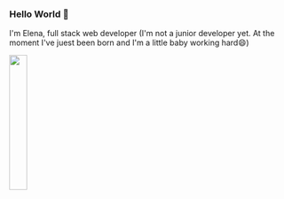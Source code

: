 ### Hello World 👋 
I'm Elena, full stack web developer (I'm not a junior developer yet. At the moment I've juest been born and I'm a little baby working hard😄) 


<img src="https://user-images.githubusercontent.com/113030390/211792191-859bd6b1-f83b-4cfd-afc7-801f0f072f79.jpg" width="25%"/>



<!--
**elenarjonap/elenarjonap** is a ✨ _special_ ✨ repository because its `README.md` (this file) appears on your GitHub profile.

Here are some ideas to get you started:

- 🔭 I’m currently working on ...
- 🌱 I’m currently learning ...
- 👯 I’m looking to collaborate on ...
- 🤔 I’m looking for help with ...
- 💬 Ask me about ...
- 📫 How to reach me: ...
- 😄 Pronouns: ...
- ⚡ Fun fact: ...
-->
